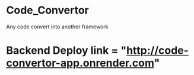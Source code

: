 # Code_Convertor
Any code convert into another framework

# Backend Deploy link = "http://code-convertor-app.onrender.com"
